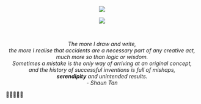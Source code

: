 <div align="center">
  <p href="https://github.com/anuraghazra/github-readme-stats">
    <img src="https://github-readme-stats.vercel.app/api?username=kshjessica&count_private=true&hide=issues&include_all_commits=true&bg_color=00462A&title_color=f6f7f8&text_color=e6e6e6"/>
  </p>
  <p herf="https://skillicons.dev">
    <img src="https://skillicons.dev/icons?i=aws,django,docker,git,js,linux,mongodb,mysql,nestjs,nextjs,nodejs,ts&perline=6"/>
  </p>
  
  </br>
  
  <p>
    <em>
    The more I draw and write,</br>   
    the more I realise that accidents are a necessary part of any creative act,</br>  
    much more so than logic or wisdom.</br>   
    Sometimes a mistake is the only way of arriving at an original concept,</br>  
    and the history of successful inventions is full of mishaps,</br>  
    <strong>serendipity</strong> and unintended results.</br>  
    - Shaun Tan
    </em>
  </p>
</div>

🌱🌱🌱🌱🌱
